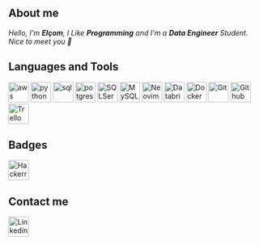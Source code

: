 ## About me

*Hello, I'm **Elçom**, I Like **Programming** and I'm a **Data Engineer** Student.*<br/>
*Nice to meet you 👋*

## Languages and Tools

<div>
  <p align="left"> <img src="https://i.ibb.co/kQfjDjf/aws-2.png" alt="aws" widht="40" height="40"/> <img src="https://i.ibb.co/BTrXdy4/python-5.png" alt="python" widht="40" height="40"/> <img src="https://i.ibb.co/Tt9MdCD/sql-server.png" alt="sql" widht="40" height="40"/> <img src="https://i.ibb.co/1JPnbWb/postgresql.png" alt="potgresql" widht="40" height="40"/> <img src="https://i.ibb.co/kxspF8H/microsoft-sql-server-1.png" alt="SQLServer" widht="40" height="40"/> <img src="https://i.ibb.co/VJJ8B14/mysql-2-removebg-preview.png" alt="MySQL" widht="40" height="40"/> <img src="https://i.ibb.co/YQypTCw/Neovim-mark-svg.png" alt="Neovim" widht="40" height="40"/> <img src="https://i.ibb.co/C7Hkshd/62c719e9b44be1961554a6e0.png" alt="Databricks" widht="40" height="40"/> <img src="https://i.ibb.co/H4g9JVR/docker.png" alt="Docker" widht="40" height="40"/> <img src="https://i.ibb.co/LgSKFmH/git-icon.png" alt="Git" widht="40" height="40"/> <img src="https://i.ibb.co/wMs6jxW/github-icon-1.png" alt="Github" widht="40" height="40"/> <img src="https://i.ibb.co/XJgGppL/trello.png" alt="Trello" widht="40" height="40"/> </p>
</div>

## Badges

<div>
  <a href="https://www.hackerrank.com/elcomj31" target="_blank"><img align="center" src="https://i.ibb.co/kXYjhWj/hackerrank.png" alt="Hackerrank" height="40" width="40" /></a>
</div>

## Contact me

<div>
  <a href="https://www.linkedin.com/in/elcom-junior/" target="_blank" rel="noopener noreferrer"><img align="center" src="https://i.ibb.co/svNgdDx/linkedin-icon-2.png" alt="Linkedin" height="40" weight="40"></a>
</div>
